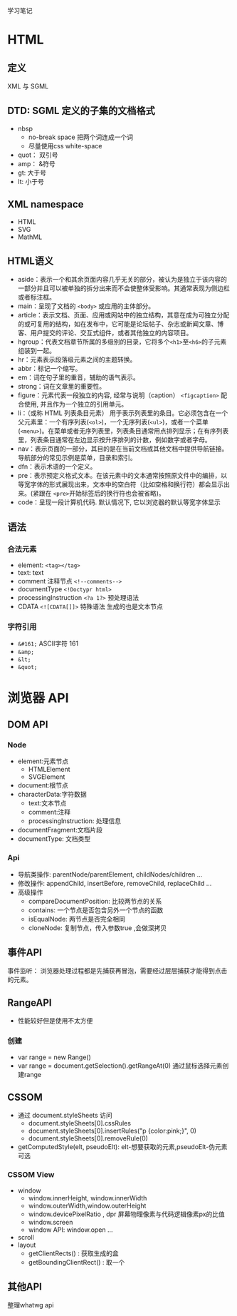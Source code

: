 学习笔记
# HTML
## 定义
XML 与 SGML  
## DTD: SGML 定义的子集的文档格式
- nbsp 
    - no-break space 把两个词连成一个词
    - 尽量使用css white-space
- quot： 双引号
- amp： &符号
- gt: 大于号
- lt: 小于号
## XML namespace
- HTML
- SVG
- MathML
## HTML语义
- aside：表示一个和其余页面内容几乎无关的部分，被认为是独立于该内容的一部分并且可以被单独的拆分出来而不会使整体受影响。其通常表现为侧边栏或者标注框。
- main：呈现了文档的 ``<body>`` 或应用的主体部分。
- article：表示文档、页面、应用或网站中的独立结构，其意在成为可独立分配的或可复用的结构，如在发布中，它可能是论坛帖子、杂志或新闻文章、博客、用户提交的评论、交互式组件，或者其他独立的内容项目。
- hgroup：代表文档章节所属的多级别的目录，它将多个``<h1>``至``<h6>``的子元素组装到一起。
- hr：元素表示段落级元素之间的主题转换。
- abbr：标记一个缩写。
- em：词在句子里的重音，辅助的语气表示。
- strong：词在文章里的重要性。
- figure：元素代表一段独立的内容, 经常与说明（caption） ``<figcaption>`` 配合使用, 并且作为一个独立的引用单元。
- li：（或称 HTML 列表条目元素） 用于表示列表里的条目。它必须包含在一个父元素里：一个有序列表(``<ol>``)，一个无序列表(``<ul>``)，或者一个菜单 (``<menu>``)。在菜单或者无序列表里，列表条目通常用点排列显示；在有序列表里，列表条目通常在左边显示按升序排列的计数，例如数字或者字母。
- nav：表示页面的一部分，其目的是在当前文档或其他文档中提供导航链接。导航部分的常见示例是菜单，目录和索引。
- dfn：表示术语的一个定义。
- pre：表示预定义格式文本。在该元素中的文本通常按照原文件中的编排，以等宽字体的形式展现出来，文本中的空白符（比如空格和换行符）都会显示出来。(紧跟在 ``<pre>``开始标签后的换行符也会被省略)。
- code：呈现一段计算机代码. 默认情况下, 它以浏览器的默认等宽字体显示
## 语法
### 合法元素
- element: ``<tag></tag>``
- text: text
- comment 注释节点 ``<!--comments-->``
- documentType ``<!Doctypr html>``
- processingInstruction ``<?a 1?>`` 预处理语法
- CDATA ``<![CDATA[]]>`` 特殊语法 生成的也是文本节点
### 字符引用
- ``&#161;`` ASCII字符 161
- ``&amp;``
- ``&lt;``
- ``&quot;``

# 浏览器 API
## DOM API
### Node
- element:元素节点
    - HTMLElement
    - SVGElement
- document:根节点
- characterData:字符数据
    - text:文本节点
    - comment:注释
    - processingInstruction: 处理信息
- documentFragment:文档片段
- documentType: 文档类型
### Api
- 导航类操作: parentNode/parentElement, childNodes/children ...
- 修改操作: appendChild, insertBefore, removeChild, replaceChild ...
- 高级操作
    - compareDocumentPosition: 比较两节点的关系
    - contains: 一个节点是否包含另外一个节点的函数
    - isEqualNode: 两节点是否完全相同
    - cloneNode: 复制节点，传入参数true ,会做深拷贝
## 事件API
事件监听： 浏览器处理过程都是先捕获再冒泡，需要经过层层捕获才能得到点击的元素。
## RangeAPI
- 性能较好但是使用不太方便
### 创建
- var range = new Range()
- var range = document.getSelection().getRangeAt(0) 通过鼠标选择元素创建range
## CSSOM
- 通过 document.styleSheets 访问
    - document.styleSheets[0].cssRules
    - document.styleSheets[0].insertRules("p {color:pink;}", 0)
    - document.styleSheets[0].removeRule(0)
- getComputedStyle(elt, pseudoElt): elt-想要获取的元素,pseudoElt-伪元素可选
### CSSOM View
- window
    - window.innerHeight, window.innerWidth
    - window.outerWidth,window.outerHeight
    - window.devicePixelRatio , dpr 屏幕物理像素与代码逻辑像素px的比值
    - window.screen
    - window API: window.open ...
- scroll
- layout
    - getClientRects() : 获取生成的盒
    - getBoundingClientRect() : 取一个
## 其他API
整理whatwg api




